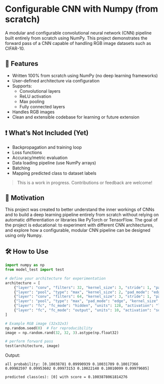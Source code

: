 # Configurable CNN with Numpy (from scratch)

A modular and configurable convolutional neural network (CNN) pipeline built entirely from scratch using NumPy. This project demonstrates the forward pass of a CNN capable of handling RGB image datasets such as CIFAR-10. 

## 🚀 Features

- Written 100% from scratch using NumPy (no deep learning frameworks)
- User-defined architecture via configuration
- Supports:
  - Convolutional layers
  - ReLU activation
  - Max pooling
  - Fully connected layers
- Handles RGB images
- Clean and extensible codebase for learning or future extension

## ❗ What’s Not Included (Yet)

- Backpropagation and training loop
- Loss functions
- Accuracy/metric evaluation
- Data loading pipeline (use NumPy arrays)
- Batching
- Mapping predicted class to dataset labels

> This is a work in progress. Contributions or feedback are welcome!

## 🧠 Motivation

This project was created to better understand the inner workings of CNNs and to build a deep learning pipeline entirely from scratch without relying on automatic differentiation or libraries like PyTorch or TensorFlow. The goal of the project is educational: to experiment with different CNN architectures, and explore how a configurable, modular CNN pipeline can be designed using only Numpy.

## 🛠️ How to Use

```python
import numpy as np
from model_test import test

# define your architecture for experimentation
architecture = [
    {"layer": "conv", "filters": 32, "kernel_size": 3, "stride": 1, "padding": 1, "pad_mode": "edge", "activation": "leaky_relu"},    
    {"layer": "pool", "type": "max", "kernel_size": 2, "pad_mode": "edge", "stride": 1},   
    {"layer": "conv", "filters": 64, "kernel_size": 3, "stride": 1, "pad_mode": "edge", "padding": 1, "activation": "leaky_relu"},
    {"layer": "pool", "type": "max", "pad_mode": "edge", "kernel_size": 2},
    {"layer": "fc", "fc_mode": "hidden", "units": 128, "activation": "leaky_relu", "activation_constant": 0.01},
    {"layer": "fc", "fc_mode": "output", "units": 10, "activation": "softmax"},
]

# Example RGB image (32x32x3)
np.random.seed(0)  # For reproducibility
image = np.random.rand(32, 32, 3).astype(np.float32)

# perform forward pass
test(architecture, image)
```
Output:

```
all probability: [0.10038781 0.09990939 0.10031709 0.10017366 0.09982597 0.09953602 0.09973153 0.10022148 0.10010099 0.09979605]

predicted class(es): [0] with score = 0.1003878061814276
```
